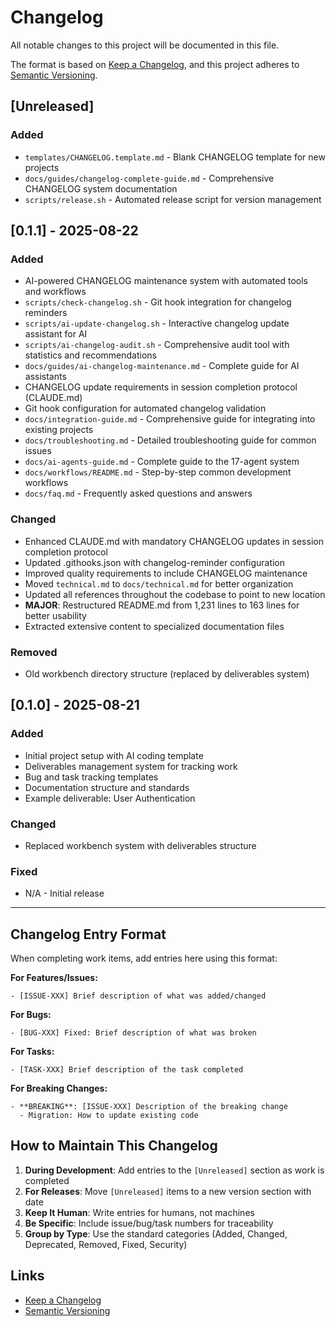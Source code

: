 # Changelog

All notable changes to this project will be documented in this file.

The format is based on [Keep a Changelog](https://keepachangelog.com/en/1.1.0/), and this project adheres to [Semantic Versioning](https://semver.org/spec/v2.0.0.html).

## [Unreleased]

### Added

- `templates/CHANGELOG.template.md` - Blank CHANGELOG template for new projects
- `docs/guides/changelog-complete-guide.md` - Comprehensive CHANGELOG system documentation
- `scripts/release.sh` - Automated release script for version management

## [0.1.1] - 2025-08-22

### Added

- AI-powered CHANGELOG maintenance system with automated tools and workflows
- `scripts/check-changelog.sh` - Git hook integration for changelog reminders
- `scripts/ai-update-changelog.sh` - Interactive changelog update assistant for AI
- `scripts/ai-changelog-audit.sh` - Comprehensive audit tool with statistics and recommendations
- `docs/guides/ai-changelog-maintenance.md` - Complete guide for AI assistants
- CHANGELOG update requirements in session completion protocol (CLAUDE.md)
- Git hook configuration for automated changelog validation
- `docs/integration-guide.md` - Comprehensive guide for integrating into existing projects
- `docs/troubleshooting.md` - Detailed troubleshooting guide for common issues
- `docs/ai-agents-guide.md` - Complete guide to the 17-agent system
- `docs/workflows/README.md` - Step-by-step common development workflows
- `docs/faq.md` - Frequently asked questions and answers

### Changed

- Enhanced CLAUDE.md with mandatory CHANGELOG updates in session completion protocol
- Updated .githooks.json with changelog-reminder configuration
- Improved quality requirements to include CHANGELOG maintenance
- Moved `technical.md` to `docs/technical.md` for better organization
- Updated all references throughout the codebase to point to new location
- **MAJOR**: Restructured README.md from 1,231 lines to 163 lines for better usability
- Extracted extensive content to specialized documentation files

### Removed

- Old workbench directory structure (replaced by deliverables system)

## [0.1.0] - 2025-08-21

### Added

- Initial project setup with AI coding template
- Deliverables management system for tracking work
- Bug and task tracking templates
- Documentation structure and standards
- Example deliverable: User Authentication

### Changed

- Replaced workbench system with deliverables structure

### Fixed

- N/A - Initial release

---

## Changelog Entry Format

When completing work items, add entries here using this format:

**For Features/Issues:**

```
- [ISSUE-XXX] Brief description of what was added/changed
```

**For Bugs:**

```
- [BUG-XXX] Fixed: Brief description of what was broken
```

**For Tasks:**

```
- [TASK-XXX] Brief description of the task completed
```

**For Breaking Changes:**

```
- **BREAKING**: [ISSUE-XXX] Description of the breaking change
  - Migration: How to update existing code
```

## How to Maintain This Changelog

1. **During Development**: Add entries to the `[Unreleased]` section as work is completed
2. **For Releases**: Move `[Unreleased]` items to a new version section with date
3. **Keep It Human**: Write entries for humans, not machines
4. **Be Specific**: Include issue/bug/task numbers for traceability
5. **Group by Type**: Use the standard categories (Added, Changed, Deprecated, Removed, Fixed, Security)

## Links

- [Keep a Changelog](https://keepachangelog.com/en/1.1.0/)
- [Semantic Versioning](https://semver.org/)
